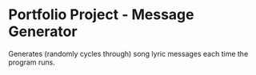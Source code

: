 # Portfolio Project - Message Generator
Generates (randomly cycles through) song lyric messages each time the program runs.